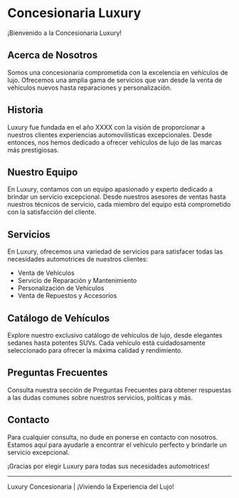 # Concesionaria Luxury

¡Bienvenido a la Concesionaria Luxury!

## Acerca de Nosotros
Somos una concesionaria comprometida con la excelencia en vehículos de lujo. Ofrecemos una amplia gama de servicios que van desde la venta de vehículos nuevos hasta reparaciones y personalización.

## Historia
Luxury fue fundada en el año XXXX con la visión de proporcionar a nuestros clientes experiencias automovilísticas excepcionales. Desde entonces, nos hemos dedicado a ofrecer vehículos de lujo de las marcas más prestigiosas.

## Nuestro Equipo
En Luxury, contamos con un equipo apasionado y experto dedicado a brindar un servicio excepcional. Desde nuestros asesores de ventas hasta nuestros técnicos de servicio, cada miembro del equipo está comprometido con la satisfacción del cliente.

## Servicios
En Luxury, ofrecemos una variedad de servicios para satisfacer todas las necesidades automotrices de nuestros clientes:

- Venta de Vehículos
- Servicio de Reparación y Mantenimiento
- Personalización de Vehículos
- Venta de Repuestos y Accesorios

## Catálogo de Vehículos
Explore nuestro exclusivo catálogo de vehículos de lujo, desde elegantes sedanes hasta potentes SUVs. Cada vehículo está cuidadosamente seleccionado para ofrecer la máxima calidad y rendimiento.

## Preguntas Frecuentes
Consulta nuestra sección de Preguntas Frecuentes para obtener respuestas a las dudas comunes sobre nuestros servicios, políticas y más.

## Contacto
Para cualquier consulta, no dude en ponerse en contacto con nosotros. Estamos aquí para ayudarle a encontrar el vehículo perfecto y brindarle un servicio excepcional.

¡Gracias por elegir Luxury para todas sus necesidades automotrices!

---
Luxury Concesionaria | ¡Viviendo la Experiencia del Lujo!
